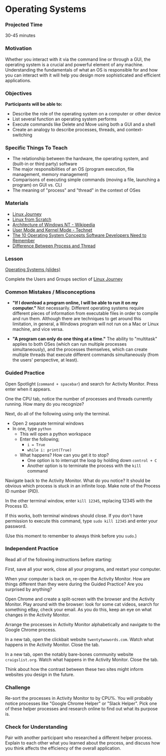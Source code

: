 # Operating Systems

### Projected Time

30-45 minutes

### Motivation

Whether you interact with it via the command line or through a GUI, the operating system is a crucial and powerful element of any machine. Understanding the fundamentals of what an OS is responsible for and how you can interact with it will help you design more sophisticated and efficient applications.

### Objectives

**Participants will be able to:**

- Describe the role of the operating system on a computer or other device
- List several function an operating system performs
- Execute commands like Delete and Move using both a GUI and a shell
- Create an analogy to describe processes, threads, and context-switching

### Specific Things To Teach

- The relationship between the hardware, the operating system, and (built-in or third party) software
- The major responsibilities of an OS (program execution, file management, memory management)
- Comparisons of executing simple commands (moving a file, launching a program) on GUI vs. CLI
- The meaning of "process" and "thread" in the context of OSes

### Materials

- [Linux Journey](https://linuxjourney.com/)
- [Linux from Scratch](http://linuxfromscratch.org/lfs/read.html)
- [Architecture of Windows NT - Wikipedia](https://en.wikipedia.org/wiki/Architecture_of_Windows_NT)
- [User Mode and Kernel Mode - Technet](https://msdn.microsoft.com/en-us/windows/hardware/drivers/gettingstarted/user-mode-and-kernel-mode)
- [The 10 Operating System Concepts Software Developers Need to Remember](https://medium.com/cracking-the-data-science-interview/the-10-operating-system-concepts-software-developers-need-to-remember-480d0734d710)  
- [Difference Between Process and Thread](https://www.youtube.com/watch?v=O3EyzlZxx3g)

### Lesson

[Operating Systems (slides)](https://docs.google.com/presentation/d/1lHxgrmb1M58f7ww51_xJT8ZeB0izVfMEeZnSLsH2YmU/edit?usp=sharing)

Complete the Users and Groups section of [Linux Journey](https://linuxjourney.com/)

### Common Mistakes / Misconceptions

- **"If I download a program online, I will be able to run it on my computer."** Not necessarily. Different operating systems require different pieces of information from executable files in order to compile and run them. Although there are techniques to get around this limitation, in general, a Windows program will not run on a Mac or Linux machine, and vice versa.  

- **"A program can only do one thing at a time."** The ability to "multitask" applies to both OSes (which can run multiple processes simultaneously), and the processes themselves, which can create multiple threads that execute different commands simultaneously (from the users' perspective, at least).


### Guided Practice

Open Spotlight (`command + spacebar`) and search for Activity Monitor. Press enter when it appears.

One the CPU tab, notice the number of processes and threads currently running. How many do you recognize?

Next, do all of the following using only the terminal.

- Open 2 separate terminal windows
- In one, type `python`
  - This will open a python workspace
  - Enter the following;
    - `i = True`
    - `while i: print(True)`
  - What happens? How can you get it to stop?
    - One option is to interrupt the loop by holding down `control + C`
    - Another option is to terminate the process with the `kill` command

Navigate back to the Activity Monitor. What do you notice? It should be obvious which process is stuck in an infinite loop. Make note of the Process ID number (PID).

In the other terminal window, enter `kill 12345`, replacing 12345 with the Process ID.

If this works, both terminal windows should close. If you don't have permission to execute this command, type `sudo kill 12345` and enter your password.

(Use this moment to remember to always think before you `sudo`.)

### Independent Practice

Read all of the following instructions before starting:

First, save all your work, close all your programs, and restart your computer.

When your computer is back on, re-open the Activity Monitor. How are things different than they were during the Guided Practice? Are you surprised by anything?

Open Chrome and create a split-screen with the browser and the Activity Monitor. Play around with the browser: look for some cat videos, search for something eBay, check your email. As you do this, keep an eye on what changes in the Activity Monitor.

Arrange the processes in Activity Monitor alphabetically and navigate to the Google Chrome process.

In a new tab, open the clickbait website `twentytwowords.com`. Watch what happens in the Activity Monitor. Close the tab.

In a new tab, open the notably bare-bones community website `craigslist.org`. Watch what happens in the Activity Monitor. Close the tab.

Think about how the contrast between these two sites might inform websites you design in the future.


### Challenge

Re-sort the processes in Activity Monitor to by CPU%. You will probably notice processes like "Google Chrome Helper" or "Slack Helper". Pick one of these helper processes and research online to find out what its purpose is.


### Check for Understanding

Pair with another participant who researched a different helper process. Explain to each other what you learned about the process, and discuss how you think affects the efficiency of the overall application. 
